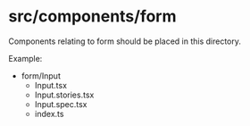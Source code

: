 # src/components/form

Components relating to form should be placed in this directory.

Example:

- form/Input
  - Input.tsx
  - Input.stories.tsx
  - Input.spec.tsx
  - index.ts
